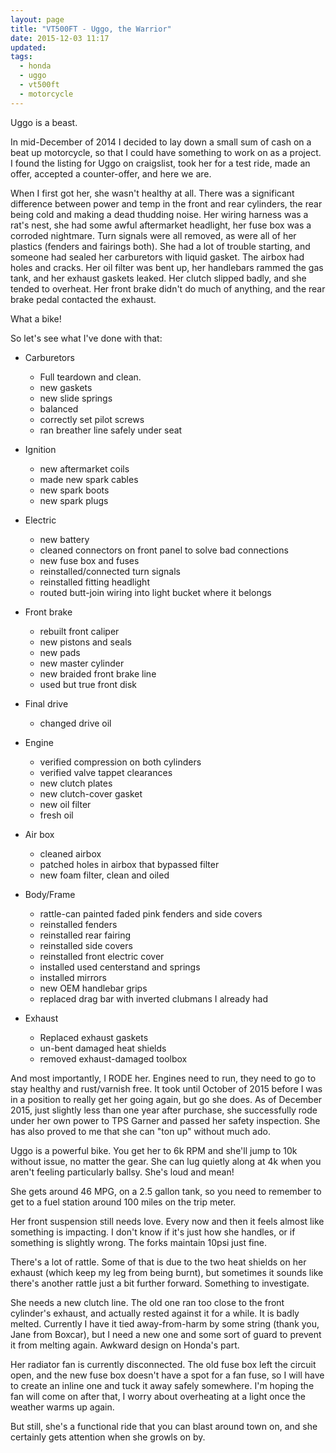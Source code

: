 ```yaml
---
layout: page
title: "VT500FT - Uggo, the Warrior"
date: 2015-12-03 11:17
updated:
tags:
  - honda
  - uggo
  - vt500ft
  - motorcycle
---
```


Uggo is a beast.

In mid-December of 2014 I decided to lay down a small sum of cash on a
beat up motorcycle, so that I could have something to work on as a
project. I found the listing for Uggo on craigslist, took her for a
test ride, made an offer, accepted a counter-offer, and here we are.

When I first got her, she wasn't healthy at all. There was a
significant difference between power and temp in the front and rear
cylinders, the rear being cold and making a dead thudding noise. Her
wiring harness was a rat's nest, she had some awful aftermarket
headlight, her fuse box was a corroded nightmare. Turn signals were
all removed, as were all of her plastics (fenders and fairings
both). She had a lot of trouble starting, and someone had sealed her
carburetors with liquid gasket. The airbox had holes and cracks. Her
oil filter was bent up, her handlebars rammed the gas tank, and her
exhaust gaskets leaked. Her clutch slipped badly, and she tended to
overheat. Her front brake didn't do much of anything, and the rear
brake pedal contacted the exhaust.

What a bike!

So let's see what I've done with that:

* Carburetors
	* Full teardown and clean.
	* new gaskets
	* new slide springs
	* balanced
	* correctly set pilot screws
	* ran breather line safely under seat

* Ignition
	* new aftermarket coils
	* made new spark cables
	* new spark boots
	* new spark plugs

* Electric
	* new battery
	* cleaned connectors on front panel to solve bad connections
	* new fuse box and fuses
	* reinstalled/connected turn signals
	* reinstalled fitting headlight
	* routed butt-join wiring into light bucket where it belongs

* Front brake
	* rebuilt front caliper
	* new pistons and seals
	* new pads
	* new master cylinder
	* new braided front brake line
	* used but true front disk

* Final drive
	* changed drive oil

* Engine
	* verified compression on both cylinders
	* verified valve tappet clearances
	* new clutch plates
	* new clutch-cover gasket
	* new oil filter
	* fresh oil

* Air box
	* cleaned airbox
	* patched holes in airbox that bypassed filter
	* new foam filter, clean and oiled

* Body/Frame
	* rattle-can painted faded pink fenders and side covers
	* reinstalled fenders
	* reinstalled rear fairing
	* reinstalled side covers
	* reinstalled front electric cover
	* installed used centerstand and springs
	* installed mirrors
	* new OEM handlebar grips
	* replaced drag bar with inverted clubmans I already had

* Exhaust
	* Replaced exhaust gaskets
	* un-bent damaged heat shields
	* removed exhaust-damaged toolbox


And most importantly, I RODE her. Engines need to run, they need to go
to stay healthy and rust/varnish free. It took until October of 2015
before I was in a position to really get her going again, but go she
does. As of December 2015, just slightly less than one year after
purchase, she successfully rode under her own power to TPS Garner and
passed her safety inspection. She has also proved to me that she can
"ton up" without much ado.

Uggo is a powerful bike. You get her to 6k RPM and she'll jump to 10k
without issue, no matter the gear. She can lug quietly along at 4k
when you aren't feeling particularly ballsy. She's loud and mean!

She gets around 46 MPG, on a 2.5 gallon tank, so you need to remember
to get to a fuel station around 100 miles on the trip meter.

Her front suspension still needs love. Every now and then it feels
almost like something is impacting. I don't know if it's just how she
handles, or if something is slightly wrong. The forks maintain 10psi
just fine.

There's a lot of rattle. Some of that is due to the two heat shields
on her exhaust (which keep my leg from being burnt), but sometimes it
sounds like there's another rattle just a bit further
forward. Something to investigate.

She needs a new clutch line. The old one ran too close to the front
cylinder's exhaust, and actually rested against it for a while. It is
badly melted. Currently I have it tied away-from-harm by some string
(thank you, Jane from Boxcar), but I need a new one and some sort of
guard to prevent it from melting again. Awkward design on Honda's
part.

Her radiator fan is currently disconnected. The old fuse box left the
circuit open, and the new fuse box doesn't have a spot for a fan fuse,
so I will have to create an inline one and tuck it away safely
somewhere. I'm hoping the fan will come on after that, I worry about
overheating at a light once the weather warms up again.

But still, she's a functional ride that you can blast around town on,
and she certainly gets attention when she growls on by.
